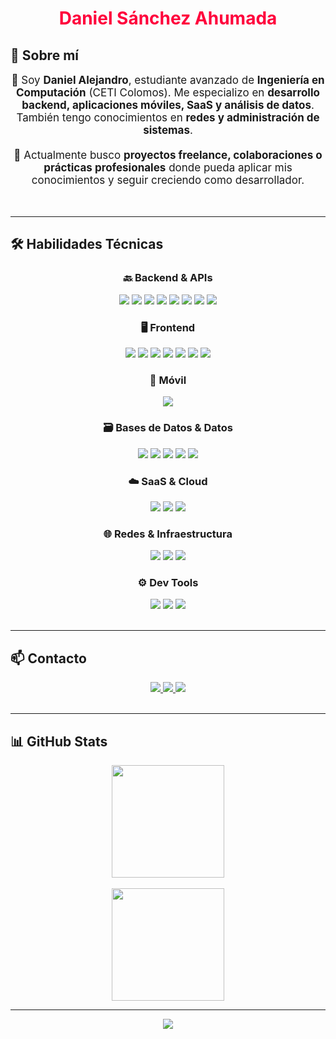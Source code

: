 <h1 align="center" style="color:#FF003C">
  Daniel Sánchez Ahumada
</h1>

## 🧠 Sobre mí

<div align="center">
  <p style="max-width: 800px; font-size: 17px;">
    👋 Soy <strong>Daniel Alejandro</strong>, estudiante avanzado de <strong>Ingeniería en Computación</strong> (CETI Colomos).  
    Me especializo en <strong>desarrollo backend, aplicaciones móviles, SaaS y análisis de datos</strong>.  
    También tengo conocimientos en <strong>redes y administración de sistemas</strong>.  
    <br/><br/>
    🚀 Actualmente busco <strong>proyectos freelance, colaboraciones o prácticas profesionales</strong> donde pueda aplicar mis conocimientos y seguir creciendo como desarrollador.
  </p>
</div>

<br/>

---

## 🛠️ Habilidades Técnicas

<div align="center">

### 🔙 Backend & APIs  
<img src="https://img.shields.io/badge/Python-FF003C?style=for-the-badge&logo=python&logoColor=white"/>
<img src="https://img.shields.io/badge/Django-0d1117?style=for-the-badge&logo=django&logoColor=FF003C"/>
<img src="https://img.shields.io/badge/FastAPI-0d1117?style=for-the-badge&logo=fastapi&logoColor=FF003C"/>
<img src="https://img.shields.io/badge/Node.js-0d1117?style=for-the-badge&logo=node.js&logoColor=FF003C"/>
<img src="https://img.shields.io/badge/Express.js-0d1117?style=for-the-badge&logo=express&logoColor=FF003C"/>
<img src="https://img.shields.io/badge/PHP-0d1117?style=for-the-badge&logo=php&logoColor=FF003C"/>
<img src="https://img.shields.io/badge/Java-0d1117?style=for-the-badge&logo=java&logoColor=FF003C"/>
<img src="https://img.shields.io/badge/.NET%20(En%20progreso)-0d1117?style=for-the-badge&logo=dotnet&logoColor=FF003C"/>

### 🖥️ Frontend  
<img src="https://img.shields.io/badge/React-0d1117?style=for-the-badge&logo=react&logoColor=FF003C"/>
<img src="https://img.shields.io/badge/Angular-0d1117?style=for-the-badge&logo=angular&logoColor=FF003C"/>
<img src="https://img.shields.io/badge/TailwindCSS-0d1117?style=for-the-badge&logo=tailwind-css&logoColor=FF003C"/>
<img src="https://img.shields.io/badge/Bootstrap-0d1117?style=for-the-badge&logo=bootstrap&logoColor=FF003C"/>
<img src="https://img.shields.io/badge/HTML5-0d1117?style=for-the-badge&logo=html5&logoColor=FF003C"/>
<img src="https://img.shields.io/badge/CSS3-0d1117?style=for-the-badge&logo=css3&logoColor=FF003C"/>
<img src="https://img.shields.io/badge/JavaScript-0d1117?style=for-the-badge&logo=javascript&logoColor=FF003C"/>

### 📱 Móvil  
<img src="https://img.shields.io/badge/Android%20Studio-0d1117?style=for-the-badge&logo=androidstudio&logoColor=FF003C"/>

### 🗃️ Bases de Datos & Datos  
<img src="https://img.shields.io/badge/MySQL-0d1117?style=for-the-badge&logo=mysql&logoColor=FF003C"/>
<img src="https://img.shields.io/badge/PostgreSQL-0d1117?style=for-the-badge&logo=postgresql&logoColor=FF003C"/>
<img src="https://img.shields.io/badge/SQLite-0d1117?style=for-the-badge&logo=sqlite&logoColor=FF003C"/>
<img src="https://img.shields.io/badge/Power BI-0d1117?style=for-the-badge&logo=powerbi&logoColor=FF003C"/>
<img src="https://img.shields.io/badge/Web%20Scraping-0d1117?style=for-the-badge&logo=python&logoColor=FF003C"/>

### ☁️ SaaS & Cloud  
<img src="https://img.shields.io/badge/SaaS%20Apps-0d1117?style=for-the-badge&logo=cloud&logoColor=FF003C"/>
<img src="https://img.shields.io/badge/Docker-0d1117?style=for-the-badge&logo=docker&logoColor=FF003C"/>
<img src="https://img.shields.io/badge/Linux-0d1117?style=for-the-badge&logo=linux&logoColor=FF003C"/>

### 🌐 Redes & Infraestructura  
<img src="https://img.shields.io/badge/Networking-0d1117?style=for-the-badge&logo=cisco&logoColor=FF003C"/>
<img src="https://img.shields.io/badge/Protocols-0d1117?style=for-the-badge&logo=internetexplorer&logoColor=FF003C"/>
<img src="https://img.shields.io/badge/Security-0d1117?style=for-the-badge&logo=security&logoColor=FF003C"/>

### ⚙️ Dev Tools  
<img src="https://img.shields.io/badge/Git-0d1117?style=for-the-badge&logo=git&logoColor=FF003C"/>
<img src="https://img.shields.io/badge/GitHub-0d1117?style=for-the-badge&logo=github&logoColor=FF003C"/>
<img src="https://img.shields.io/badge/VS%20Code-0d1117?style=for-the-badge&logo=visualstudiocode&logoColor=FF003C"/>

</div>

<br/>

---

## 📫 Contacto

<div align="center">

<a href="mailto:dasacaporal@gmail.com">
  <img src="https://img.shields.io/badge/Gmail-FF003C?style=for-the-badge&logo=gmail&logoColor=white" />
</a>
<a href="https://www.linkedin.com/in/danielsanchezah" target="_blank">
  <img src="https://img.shields.io/badge/LinkedIn-0d1117?style=for-the-badge&logo=linkedin&logoColor=FF003C" />
</a>
<a href="https://freelancer.com/u/Caporal22" target="_blank">
  <img src="https://img.shields.io/badge/Freelancer-0d1117?style=for-the-badge&logo=freelancer&logoColor=FF003C"/>
</a>

</div>

<br/>

---

## 📊 GitHub Stats

<div align="center">
  <img height="180em" src="https://github-readme-stats.vercel.app/api?username=Caporal22&show_icons=true&theme=tokyonight&title_color=FF003C&icon_color=FF003C&text_color=ffffff&bg_color=0d1117&border_color=FF003C" />
  <br/><br/>
  <img height="180em" src="https://github-readme-streak-stats.herokuapp.com?user=Caporal22&theme=tokyonight&ring=FF003C&fire=FF003C&currStreakLabel=FF003C&sideLabels=ffffff&background=0d1117&stroke=FF003C" />
</div>

---

<!-- FOOTER LAVA -->
<p align="center">
  <img src="https://capsule-render.vercel.app/api?type=waving&color=FF003C&height=120&section=footer" />
</p>
